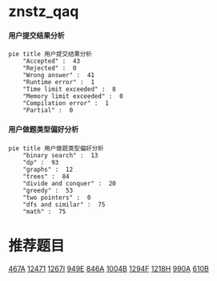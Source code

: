 # znstz_qaq

<!-- tabs:start -->



#### **用户提交结果分析**

```mermaid
pie title 用户提交结果分析
    "Accepted" :  43
    "Rejected" :  0
    "Wrong answer" :  41
    "Runtime error" :  1
    "Time limit exceeded" :  8
    "Memory limit exceeded" :  0
    "Compilation error" :  1
    "Partial" :  0
```

#### **用户做题类型偏好分析**

```mermaid
pie title 用户做题类型偏好分析
    "binary search" :  13
    "dp" :  93
    "graphs" :  12
    "trees" :  84
    "divide and conquer" :  20
    "greedy" :  53
    "two pointers" :  0
    "dfs and similar" :  75
    "math" :  75
```



<!-- tabs:end -->
# 推荐题目
[467A](https://codeforces.com/contest/467/problem/A)
[12471](https://codeforces.com/contest/1247/problem/1)
[1267I](https://codeforces.com/contest/1267/problem/I)
[949E](https://codeforces.com/contest/949/problem/E)
[846A](https://codeforces.com/contest/846/problem/A)
[1004B](https://codeforces.com/contest/1004/problem/B)
[1294F](https://codeforces.com/contest/1294/problem/F)
[1218H](https://codeforces.com/contest/1218/problem/H)
[990A](https://codeforces.com/contest/990/problem/A)
[610B](https://codeforces.com/contest/610/problem/B)
